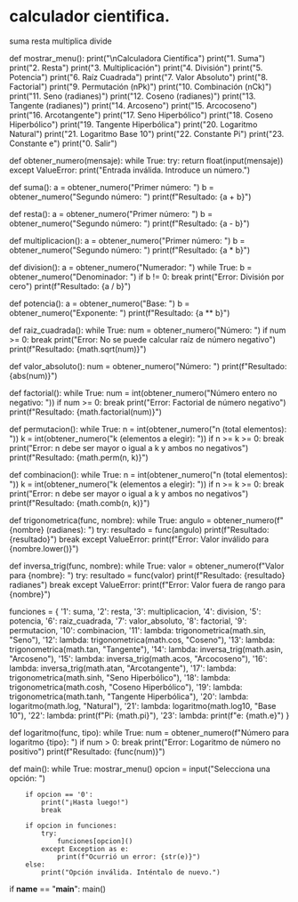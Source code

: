 # calculador cientifica.

suma resta multiplica divide

def mostrar_menu():
    print("\nCalculadora Científica")
    print("1.  Suma")
    print("2.  Resta")
    print("3.  Multiplicación")
    print("4.  División")
    print("5.  Potencia")
    print("6.  Raíz Cuadrada")
    print("7.  Valor Absoluto")
    print("8.  Factorial")
    print("9.  Permutación (nPk)")
    print("10. Combinación (nCk)")
    print("11. Seno (radianes)")
    print("12. Coseno (radianes)")
    print("13. Tangente (radianes)")
    print("14. Arcoseno")
    print("15. Arcocoseno")
    print("16. Arcotangente")
    print("17. Seno Hiperbólico")
    print("18. Coseno Hiperbólico")
    print("19. Tangente Hiperbólica")
    print("20. Logaritmo Natural")
    print("21. Logaritmo Base 10")
    print("22. Constante Pi")
    print("23. Constante e")
    print("0.  Salir")

def obtener_numero(mensaje):
    while True:
        try:
            return float(input(mensaje))
        except ValueError:
            print("Entrada inválida. Introduce un número.")

def suma():
    a = obtener_numero("Primer número: ")
    b = obtener_numero("Segundo número: ")
    print(f"Resultado: {a + b}")

def resta():
    a = obtener_numero("Primer número: ")
    b = obtener_numero("Segundo número: ")
    print(f"Resultado: {a - b}")

def multiplicacion():
    a = obtener_numero("Primer número: ")
    b = obtener_numero("Segundo número: ")
    print(f"Resultado: {a * b}")

def division():
    a = obtener_numero("Numerador: ")
    while True:
        b = obtener_numero("Denominador: ")
        if b != 0:
            break
        print("Error: División por cero")
    print(f"Resultado: {a / b}")

def potencia():
    a = obtener_numero("Base: ")
    b = obtener_numero("Exponente: ")
    print(f"Resultado: {a ** b}")

def raiz_cuadrada():
    while True:
        num = obtener_numero("Número: ")
        if num >= 0:
            break
        print("Error: No se puede calcular raíz de número negativo")
    print(f"Resultado: {math.sqrt(num)}")

def valor_absoluto():
    num = obtener_numero("Número: ")
    print(f"Resultado: {abs(num)}")

def factorial():
    while True:
        num = int(obtener_numero("Número entero no negativo: "))
        if num >= 0:
            break
        print("Error: Factorial de número negativo")
    print(f"Resultado: {math.factorial(num)}")

def permutacion():
    while True:
        n = int(obtener_numero("n (total elementos): "))
        k = int(obtener_numero("k (elementos a elegir): "))
        if n >= k >= 0:
            break
        print("Error: n debe ser mayor o igual a k y ambos no negativos")
    print(f"Resultado: {math.perm(n, k)}")

def combinacion():
    while True:
        n = int(obtener_numero("n (total elementos): "))
        k = int(obtener_numero("k (elementos a elegir): "))
        if n >= k >= 0:
            break
        print("Error: n debe ser mayor o igual a k y ambos no negativos")
    print(f"Resultado: {math.comb(n, k)}")

def trigonometrica(func, nombre):
    while True:
        angulo = obtener_numero(f"{nombre} (radianes): ")
        try:
            resultado = func(angulo)
            print(f"Resultado: {resultado}")
            break
        except ValueError:
            print(f"Error: Valor inválido para {nombre.lower()}")

def inversa_trig(func, nombre):
    while True:
        valor = obtener_numero(f"Valor para {nombre}: ")
        try:
            resultado = func(valor)
            print(f"Resultado: {resultado} radianes")
            break
        except ValueError:
            print(f"Error: Valor fuera de rango para {nombre}")

funciones = {
    '1': suma,
    '2': resta,
    '3': multiplicacion,
    '4': division,
    '5': potencia,
    '6': raiz_cuadrada,
    '7': valor_absoluto,
    '8': factorial,
    '9': permutacion,
    '10': combinacion,
    '11': lambda: trigonometrica(math.sin, "Seno"),
    '12': lambda: trigonometrica(math.cos, "Coseno"),
    '13': lambda: trigonometrica(math.tan, "Tangente"),
    '14': lambda: inversa_trig(math.asin, "Arcoseno"),
    '15': lambda: inversa_trig(math.acos, "Arcocoseno"),
    '16': lambda: inversa_trig(math.atan, "Arcotangente"),
    '17': lambda: trigonometrica(math.sinh, "Seno Hiperbólico"),
    '18': lambda: trigonometrica(math.cosh, "Coseno Hiperbólico"),
    '19': lambda: trigonometrica(math.tanh, "Tangente Hiperbólica"),
    '20': lambda: logaritmo(math.log, "Natural"),
    '21': lambda: logaritmo(math.log10, "Base 10"),
    '22': lambda: print(f"Pi: {math.pi}"),
    '23': lambda: print(f"e: {math.e}")
}

def logaritmo(func, tipo):
    while True:
        num = obtener_numero(f"Número para logaritmo {tipo}: ")
        if num > 0:
            break
        print("Error: Logaritmo de número no positivo")
    print(f"Resultado: {func(num)}")

def main():
    while True:
        mostrar_menu()
        opcion = input("Selecciona una opción: ")
        
        if opcion == '0':
            print("¡Hasta luego!")
            break
            
        if opcion in funciones:
            try:
                funciones[opcion]()
            except Exception as e:
                print(f"Ocurrió un error: {str(e)}")
        else:
            print("Opción inválida. Inténtalo de nuevo.")

if __name__ == "__main__":
    main()
